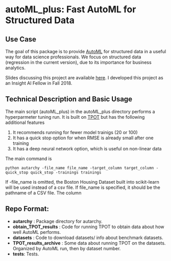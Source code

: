 # autoML_plus: Fast AutoML for Structured Data

## Use Case

The goal of this package is to provide [AutoML](https://en.wikipedia.org/wiki/Automated_machine_learning) 
for structured data in a useful way for data science professionals.
We focus on structured data (regression in the current version), due to its importance for business analytics.

Slides discussing this project are available [here](https://bit.ly/2O6biok).  I developed this project as an Insight AI Fellow in Fall 2018.


## Technical Description and Basic Usage

The main script (autoML_plus) in the autoML_plus directory performs a hyperparmeter tuning run.  It is built on [TPOT](http://epistasislab.github.io/tpot/) but has the following additional features

1. It recommends running for fewer model trainigs (20 or 100)
2. It has a quick stop option for when RMSE is already small after one training
3. It has a deep neural network option, which is useful on non-linear data

The main command is 
```
python autarchy -file_name file_name -target_column target_column -quick_stop quick_stop -trainings trainings
```
If -file_name is omitted, the Boston Housing Dataset built into scikit-learn will be used instead of a csv file.  If file_name is specified, it should be the pathname of a CSV file.  The column


## Repo Format:
- **autarchy** : Package directory for autarchy.
- **obtain_TPOT_results** : Code for running TPOT to obtain data about how well AutoML performs.
- **datasets** : Code to download datasets/ info about benchmark datasets.
- **TPOT_results_archive** : Some data about running TPOT on the datasets.  Organized by AutoML run, then by dataset number.
- **tests**: Tests.
